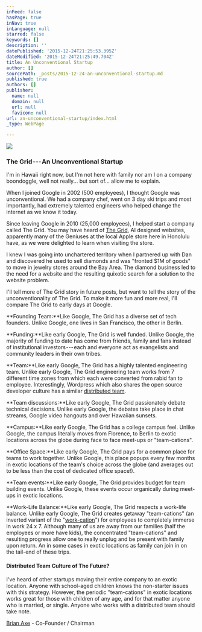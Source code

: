 ```yaml
---
inFeed: false
hasPage: true
inNav: true
inLanguage: null
starred: false
keywords: []
description: ''
datePublished: '2015-12-24T21:25:53.395Z'
dateModified: '2015-12-24T21:25:49.704Z'
title: An Unconventional Startup
author: []
sourcePath: _posts/2015-12-24-an-unconventional-startup.md
published: true
authors: []
publisher:
  name: null
  domain: null
  url: null
  favicon: null
url: an-unconventional-startup/index.html
_type: WebPage

---
```

![](https://the-grid-user-content.s3-us-west-2.amazonaws.com/5512e914-0110-4d2b-a086-a4462f8575ad.jpg)

### The Grid --- An Unconventional Startup

I'm in Hawaii right now, but I'm not here with family nor am I on a company boondoggle, well not really... but sort of... allow me to explain.

When I joined Google in 2002 (500 employees), I thought Google was unconventional. We had a company chef, went on 3 day ski trips and most importantly, had extremely talented engineers who helped change the internet as we know it today.

Since leaving Google in 2010 (25,000 employees), I helped start a company called The Grid. You may have heard of [The Grid][0], AI designed websites, apparently many of the Geniuses at the local Apple store here in Honolulu have, as we were delighted to learn when visiting the store.

I knew I was going into unchartered territory when I partnered up with Dan and discovered he used to sell diamonds and was "fronted $1M of goods" to move in jewelry stores around the Bay Area. The diamond business led to the need for a website and the resulting quixotic search for a solution to the website problem.

I'll tell more of The Grid story in future posts, but want to tell the story of the unconventionality of The Grid. To make it more fun and more real, I'll compare The Grid to early days at Google.

**Founding Team:**Like Google, The Grid has a diverse set of tech founders. Unlike Google, one lives in San Francisco, the other in Berlin.

**Funding:**Like early Google, The Grid is well funded. Unlike Google, the majority of funding to date has come from friends, family and fans instead of institutional investors --- each and everyone act as evangelists and community leaders in their own tribes.

**Team:**Like early Google, The Grid has a highly talented engineering team. Unlike early Google, The Grid engineering team works from 7 different time zones from which each were converted from rabid fan to employee. Interestingly, Wordpress which also shares the open source developer culture has a similar [distributed team][1].

**Team discussions:**Like early Google, The Grid passionately debate technical decisions. Unlike early Google, the debates take place in chat streams, Google video hangouts and over Hawaiian sunsets.

**Campus:**Like early Google, The Grid has a college campus feel. Unlike Google, the campus literally moves from Florence, to Berlin to exotic locations across the globe during face to face meet-ups or "team-cations".

**Office Space:**Like early Google, The Grid pays for a common place for teams to work together. Unlike Google, this place popups every few months in exotic locations of the team's choice across the globe (and averages out to be less than the cost of dedicated office space!).

**Team events:**Like early Google, The Grid provides budget for team building events. Unlike Google, these events occur organically during meet-ups in exotic locations.

**Work-Life Balance:**Like early Google, The Grid respects a work-life balance. Unlike early Google, The Grid creates getaway "team-cations" (an inverted variant of the "[work-cation][2]") for employees to completely immerse in work 24 x 7\. Although many of us are away from our families (half the employees or more have kids), the concentrated "team-cations" and resulting progress allow one to really unplug and be present with family upon return. An in some cases in exotic locations as family can join in on the tail-end of these trips.

#### Distributed Team Culture of The Future?

I've heard of other startups moving their entire company to an exotic location. Anyone with school-aged children knows the non-starter issues with this strategy. However, the periodic "team-cations" in exotic locations works great for those with children of any age, and for that matter anyone who is married, or single. Anyone who works with a distributed team should take note.

[Brian Axe][3] - Co-Founder / Chairman

### 

[0]: https://thegrid.io/#4
[1]: http://www.xconomy.com/national/2013/09/27/reimagining-work-scott-berkuns-year-without-pants-automattic/
[2]: http://money.cnn.com/2014/11/17/luxury/work-vacation/
[3]: https://www.linkedin.com/in/brianaxe